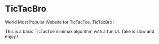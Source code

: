 # TicTacBro
World Most Popular Website for TicTacToe, TicTacBro !

This is a basic TicTacToe minimax algorithm with a fun UI. Take is slow and enjoy ! 
